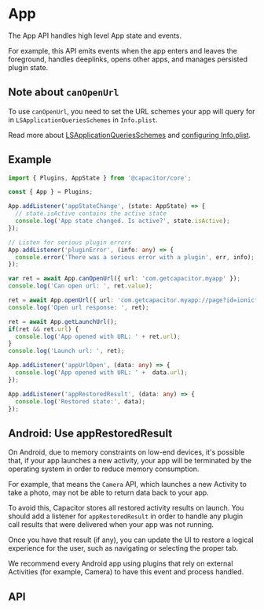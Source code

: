 <plugin-platforms platforms="pwa,ios,android,electron"></plugin-platforms>

# App

The App API handles high level App state and events.

For example, this API emits events when the app enters and leaves the foreground, handles
deeplinks, opens other apps, and manages persisted plugin state.

<plugin-api index="true" name="app"></plugin-api>

## Note about `canOpenUrl`

To use `canOpenUrl`, you need to set the URL schemes your app will query for in `LSApplicationQueriesSchemes` in `Info.plist`.

Read more about [LSApplicationQueriesSchemes](https://developer.apple.com/library/content/documentation/General/Reference/InfoPlistKeyReference/Articles/LaunchServicesKeys.html#//apple_ref/doc/uid/TP40009250-SW14) and [configuring Info.plist](../ios/configuration).

## Example

```typescript
import { Plugins, AppState } from '@capacitor/core';

const { App } = Plugins;

App.addListener('appStateChange', (state: AppState) => {
  // state.isActive contains the active state
  console.log('App state changed. Is active?', state.isActive);
});

// Listen for serious plugin errors
App.addListener('pluginError', (info: any) => {
  console.error('There was a serious error with a plugin', err, info);
});

var ret = await App.canOpenUrl({ url: 'com.getcapacitor.myapp' });
console.log('Can open url: ', ret.value);

ret = await App.openUrl({ url: 'com.getcapacitor.myapp://page?id=ionicframework' });
console.log('Open url response: ', ret);

ret = await App.getLaunchUrl();
if(ret && ret.url) {
  console.log('App opened with URL: ' + ret.url);
}
console.log('Launch url: ', ret);

App.addListener('appUrlOpen', (data: any) => {
  console.log('App opened with URL: ' +  data.url);
});

App.addListener('appRestoredResult', (data: any) => {
  console.log('Restored state:', data);
});
```

## Android: Use appRestoredResult

On Android, due to memory constraints on low-end devices, it's possible that, if your app launches a new activity, your app will be terminated by the operating system
in order to reduce memory consumption. 

For example, that means the `Camera` API, which launches a new Activity to take a photo, may not be able to return data back to your app.

To avoid this, Capacitor stores all restored activity results on launch. You should add a listener for `appRestoredResult` in order to handle any 
plugin call results that were delivered when your app was not running.

Once you have that result (if any), you can update the UI to restore a logical experience for the user, such as navigating or selecting the proper tab.

We recommend every Android app using plugins that rely on external Activities (for example, Camera) to have this event and process handled.

## API

<plugin-api name="app"></plugin-api>